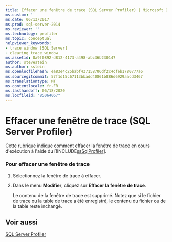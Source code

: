 ```yaml
---
title: Effacer une fenêtre de trace (SQL Server Profiler) | Microsoft Docs
ms.custom: ''
ms.date: 06/13/2017
ms.prod: sql-server-2014
ms.reviewer: ''
ms.technology: profiler
ms.topic: conceptual
helpviewer_keywords:
- trace window [SQL Server]
- clearing trace window
ms.assetid: 8a9f0892-d812-4173-a498-abc36b230147
author: stevestein
ms.author: sstein
ms.openlocfilehash: ea83e4c25babf437158706df2c4cfeb1780777a6
ms.sourcegitcommit: 57f1d15c67113bbadd40861b886d6929aacd3467
ms.translationtype: MT
ms.contentlocale: fr-FR
ms.lasthandoff: 06/18/2020
ms.locfileid: "85064067"
---
```

# <a name="clear-a-trace-window-sql-server-profiler"></a>Effacer une fenêtre de trace (SQL Server Profiler)
  Cette rubrique indique comment effacer la fenêtre de trace en cours d'exécution à l'aide du [!INCLUDE[ssSqlProfiler](../../includes/sssqlprofiler-md.md)].  
  
### <a name="to-clear-a-trace-window"></a>Pour effacer une fenêtre de trace  
  
1.  Sélectionnez la fenêtre de trace à effacer.  
  
2.  Dans le menu **Modifier**, cliquez sur **Effacer la fenêtre de trace**.  
  
     Le contenu de la fenêtre de trace est supprimé. Notez que si le fichier de trace ou la table de trace a été enregistré, le contenu du fichier ou de la table reste inchangé.  
  
## <a name="see-also"></a>Voir aussi  
 [SQL Server Profiler](sql-server-profiler.md)  
  
  
